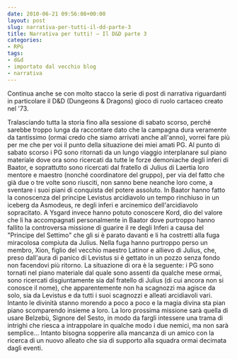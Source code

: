 ```yaml
---
date: 2010-06-21 09:56:08+00:00
layout: post
slug: narrativa-per-tutti-il-dd-parte-3
title: Narrativa per tutti! – Il D&D parte 3
categories:
- RPG
tags:
- d&d
- importato dal vecchio blog
- narrativa
---
```


Continua anche se con molto stacco la serie di post di narrativa riguardanti in particolare il D&D (Dungeons & Dragons) gioco di ruolo cartaceo creato nel '73.
<!--more-->

Tralasciando tutta la storia fino alla sessione di sabato scorso, perché sarebbe troppo lunga da raccontare dato che la campagna dura veramente da tantissimo (ormai credo che siamo arrivati anche all'anno), vorrei fare più per me che per voi il punto della situazione dei miei amati PG.
Al punto di sabato scorso i PG sono ritornati da un lungo viaggio interplanare sul piano materiale dove ora sono ricercati da tutte le forze demoniache degli inferi di Baator, e soprattutto sono ricercati dal fratello di Julius di Laertia loro mentore e maestro (nonché coordinatore del gruppo), per via del fatto che già due o tre volte sono riusciti, non sanno bene neanche loro come, a sventare i suoi piani di conquista del potere assoluto. In Baator hanno fatto la conoscenza del principe Levistus arcidiavolo un tempo rinchiuso in un iceberg da Asmodeus, re degli inferi e arcinemico dell'arcidiavolo sopracitato. A Ysgard invece hanno potuto conoscere Kord, dio del valore che li ha accompagnati personalmente in Baator dove purtroppo hanno fallito la controversa missione di guarire il re degli Inferi a causa del "Principe del Settimo" che gli si è parato davanti e li ha costretti alla fuga miracolosa compiuta da Julius. Nella fuga hanno purtroppo perso un membro, Xion, figlio del vecchio maestro Latinor e allievo di Julius, che, preso dall'aura di panico di Levistus si è gettato in un pozzo senza fondo non facendovi più ritorno.
La situazione di ora è la seguente: i PG sono tornati nel piano materiale dal quale sono assenti da qualche mese ormai, sono ricercati disgiuntamente sia dal fratello di Julius (di cui ancora non si conosce il nome), che apparentemente non ha scagnozzi ma agisce da solo, sia da Levistus e da tutti i suoi scagnozzi e alleati arcidiavoli vari. Intanto le divinità stanno morendo a poco a poco e la magia divina sta pian piano scomparendo insieme a loro. La loro prossima missione sarà quella di usare Belzebù, Signore del Sesto, in modo da fargli intessere una trama di intrighi che riesca a intrappolare in qualche modo i due nemici, ma non sarà semplice... Intanto bisogna sopperire alla mancanza di un amico con la ricerca di un nuovo alleato che sia di supporto alla squadra ormai decimata dagli eventi.
